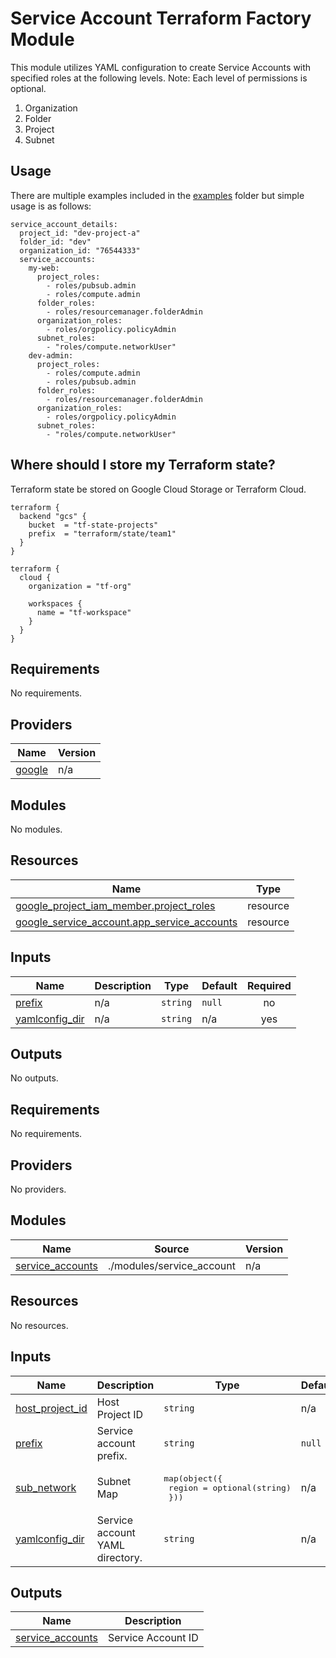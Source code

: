 # Service Account Terraform Factory Module
This module utilizes YAML configuration to create Service Accounts with specified roles at the following levels. Note: Each level of permissions is optional.
1. Organization
2. Folder
3. Project
4. Subnet

## Usage
There are multiple examples included in the [examples](./examples/) folder but simple usage is as follows:

```
service_account_details:
  project_id: "dev-project-a"
  folder_id: "dev"
  organization_id: "76544333"
  service_accounts:
    my-web:
      project_roles:
        - roles/pubsub.admin
        - roles/compute.admin
      folder_roles:
        - roles/resourcemanager.folderAdmin
      organization_roles:
        - roles/orgpolicy.policyAdmin
      subnet_roles:
        - "roles/compute.networkUser"
    dev-admin:
      project_roles:
        - roles/compute.admin
        - roles/pubsub.admin
      folder_roles:
        - roles/resourcemanager.folderAdmin
      organization_roles:
        - roles/orgpolicy.policyAdmin
      subnet_roles:
        - "roles/compute.networkUser"
```
## Where should I store my Terraform state?

Terraform state be stored on Google Cloud Storage or Terraform Cloud.

```hcl
terraform {
  backend "gcs" {
    bucket  = "tf-state-projects"
    prefix  = "terraform/state/team1"
  }
}

terraform {
  cloud {
    organization = "tf-org"

    workspaces {
      name = "tf-workspace"
    }
  }
}

```

## Requirements

No requirements.

## Providers

| Name | Version |
|------|---------|
| <a name="provider_google"></a> [google](#provider\_google) | n/a |

## Modules

No modules.

## Resources

| Name | Type |
|------|------|
| [google_project_iam_member.project_roles](https://registry.terraform.io/providers/hashicorp/google/latest/docs/resources/project_iam_member) | resource |
| [google_service_account.app_service_accounts](https://registry.terraform.io/providers/hashicorp/google/latest/docs/resources/service_account) | resource |

## Inputs

| Name | Description | Type | Default | Required |
|------|-------------|------|---------|:--------:|
| <a name="input_prefix"></a> [prefix](#input\_prefix) | n/a | `string` | `null` | no |
| <a name="input_yamlconfig_dir"></a> [yamlconfig\_dir](#input\_yamlconfig\_dir) | n/a | `string` | n/a | yes |

## Outputs

No outputs.

<!-- BEGIN_TF_DOCS -->
## Requirements

No requirements.

## Providers

No providers.

## Modules

| Name | Source | Version |
|------|--------|---------|
| <a name="module_service_accounts"></a> [service\_accounts](#module\_service\_accounts) | ./modules/service_account | n/a |

## Resources

No resources.

## Inputs

| Name | Description | Type | Default | Required |
|------|-------------|------|---------|:--------:|
| <a name="input_host_project_id"></a> [host\_project\_id](#input\_host\_project\_id) | Host Project ID | `string` | n/a | yes |
| <a name="input_prefix"></a> [prefix](#input\_prefix) | Service account prefix. | `string` | `null` | no |
| <a name="input_sub_network"></a> [sub\_network](#input\_sub\_network) | Subnet Map | <pre>map(object({<br>    region = optional(string)<br>  }))</pre> | n/a | yes |
| <a name="input_yamlconfig_dir"></a> [yamlconfig\_dir](#input\_yamlconfig\_dir) | Service account YAML directory. | `string` | n/a | yes |

## Outputs

| Name | Description |
|------|-------------|
| <a name="output_service_accounts"></a> [service\_accounts](#output\_service\_accounts) | Service Account ID |
<!-- END_TF_DOCS -->